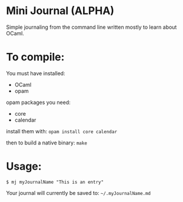 # Mini Journal (ALPHA)

Simple journaling from the command line written mostly to learn about OCaml.

# To compile:

You must have installed:

- OCaml
- opam

opam packages you need:

- core
- calendar

install them with: `opam install core calendar`

then to build a native binary: `make`


# Usage:

```
$ mj myJournalName "This is an entry"

```

Your journal will currently be saved to: `~/.myJournalName.md`

